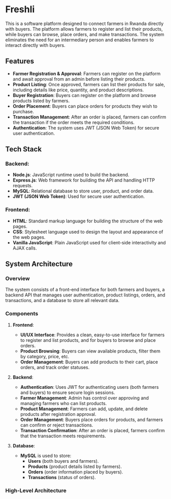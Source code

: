 # Freshli

This is a software platform designed to connect farmers in Rwanda directly with buyers. The platform allows farmers to register and list their products, while buyers can browse, place orders, and make transactions. The system eliminates the need for an intermediary person and enables farmers to interact directly with buyers.

## Features

- **Farmer Registration & Approval**: Farmers can register on the platform and await approval from an admin before listing their products.
- **Product Listing**: Once approved, farmers can list their products for sale, including details like price, quantity, and product descriptions.
- **Buyer Registration**: Buyers can register on the platform and browse products listed by farmers.
- **Order Placement**: Buyers can place orders for products they wish to purchase.
- **Transaction Management**: After an order is placed, farmers can confirm the transaction if the order meets the required conditions.
- **Authentication**: The system uses JWT (JSON Web Token) for secure user authentication.

## Tech Stack

### Backend:
- **Node.js**: JavaScript runtime used to build the backend.
- **Express.js**: Web framework for building the API and handling HTTP requests.
- **MySQL**: Relational database to store user, product, and order data.
- **JWT (JSON Web Token)**: Used for secure user authentication.

### Frontend:
- **HTML**: Standard markup language for building the structure of the web pages.
- **CSS**: Stylesheet language used to design the layout and appearance of the web pages.
- **Vanilla JavaScript**: Plain JavaScript used for client-side interactivity and AJAX calls.

## System Architecture

### Overview
The system consists of a front-end interface for both farmers and buyers, a backend API that manages user authentication, product listings, orders, and transactions, and a database to store all relevant data.

### Components
1. **Frontend**:
   - **UI/UX Interface**: Provides a clean, easy-to-use interface for farmers to register and list products, and for buyers to browse and place orders.
   - **Product Browsing**: Buyers can view available products, filter them by category, price, etc.
   - **Order Management**: Buyers can add products to their cart, place orders, and track order statuses.

2. **Backend**:
   - **Authentication**: Uses JWT for authenticating users (both farmers and buyers) to ensure secure login sessions.
   - **Farmer Management**: Admin has control over approving and managing farmers who can list products.
   - **Product Management**: Farmers can add, update, and delete products after registration approval.
   - **Order Management**: Buyers place orders for products, and farmers can confirm or reject transactions.
   - **Transaction Confirmation**: After an order is placed, farmers confirm that the transaction meets requirements.

3. **Database**:
   - **MySQL** is used to store:
     - **Users** (both buyers and farmers).
     - **Products** (product details listed by farmers).
     - **Orders** (order information placed by buyers).
     - **Transactions** (status of orders).

### High-Level Architecture

